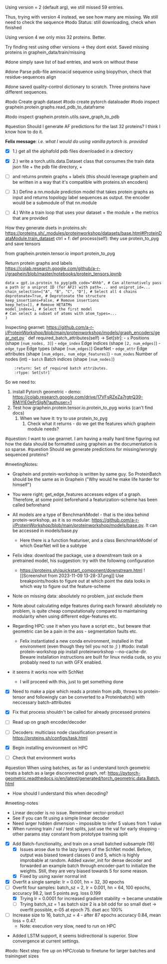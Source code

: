 Using version = 2 (default arg), we still missed 59 entries. 

Thus, trying with version 4 instead, we see how many are missing. We still need to check the sequence 
#todo Status: still downloading, check when finished

Using version 4 we only miss 32 proteins. Better.

Try finding rest using other versions -> they dont exist. Saved missing proteins in graphein_data/train/missing


#done simply save list of bad entries, and work on without these


#done Parse pdb-file aminoacid sequence using biopython, check that residue-sequences align

#done saved quality-control dictionary to scratch. Three proteins have different sequences. 

#todo Create graph dataset
#todo create pytorch dataloader 
#todo inspect graphein.protein.graphs.read_pdb_to_dataframe

#todo inspect graphein.protein.utils.save_graph_to_pdb


#question Should I generate AF predictions for the last 32 proteins? I think I know how to do it. 

**Felix message**: 
*i.e. what I would do using vanilla pytorch is.  provided*
- [x] 1.) get all the alphafold pdb files downloaded in a directory  
- [x] 2.) write a torch.utils.data.Dataset class that consumes the train data json file + the pdb file directory,  +
- [ ] and returns protein graphs + labels (this should leverage graphein and be written in a way that it's compatible with proteins.sh encoders)  
- [ ] 3.) Define a nn.module prediction model that takes protein graphs as input and returns topology label sequences as output. the encoder would be a submodule of that nn.module  
- [ ] 4.) Write a train loop that uses your dataset + the module + the metrics that are provided




How they generate dsets in proteins.sh: 
https://proteins.sh/_modules/proteinworkshop/datasets/base.html#ProteinDataModule.train_dataset
ctrl + f: def process(self):
they use protein_to_pyg and save tensors 

from graphein.protein.tensor.io import protein_to_pyg


Return protein graphs and labels 
https://colab.research.google.com/github/a-r-j/graphein/blob/master/notebooks/protein_tensors.ipynb
~~~
data = gpt.io.protein_to_pyg(pdb_code="4hhb", # Can alternatively pass a path or a uniprot ID (for AF2) with path=... and uniprot_id=...
chain_selection=["A", "B", "C", "D"], # Select all 4 chains
deprotonate=True, # Deprotonate the structure
keep_insertions=False, # Remove insertions
keep_hets=[], # Remove HETATMs
model_index=1, # Select the first model
# Can select a subset of atoms with atom_types=...
)
~~~

Inspecting gearnet:  https://github.com/a-r-j/ProteinWorkshop/blob/main/proteinworkshop/models/graph_encoders/gear_net.py
`    def required_batch_attributes(self) -> Set[str]:
        - ``x`` Positions (shape ``[num_nodes, 3]``)
        - ``edge_index`` Edge indices (shape ``[2, num_edges]``)
        - ``edge_type`` Edge types (shape ``[num_edges]``)
    GearNet    - ``edge_attr`` Edge attributes (shape ``[num_edges, num_edge_features]``)
        - ``num_nodes`` Number of nodes (int)
        - ``batch`` Batch indices (shape ``[num_nodes]``)

        :return: Set of required batch attributes.
        :rtype: Set[str]`

So we need to:
1. install Pytorch geometric - demo: https://colab.research.google.com/drive/17VFsRZeZa7rgtrQ39-RMiYIE0ePrSlgN?authuser=1
2. Test how graphein.protein.tensor.io.protein_to_pyg works (can't find docs)
	1. When we have it: try to use protein_to_pyg
		1. Check what it returns - do we get the features which graphein module needs? 

#question: I want to use gearnet. I am having a really hard time figuring out how the data should be formatted using graphein as the documentation is so sparse. 
#question Should we generate predictions for missing/wrongly sequenced proteins? 



#meetingNotes:
- Graphein and protein-workshop is written by same guy. So ProteinBatch should be the same as in Graphein ("Why would he make life harder for himself")
- You were right; get_edge_features accesses edges of a graph. Therefore, at some point beforehand a featurization-scheme has been called beforehand
- All models are a type of BenchmarkModel - that is the idea behind protein-workshop, as it is so modular: https://github.com/a-r-j/ProteinWorkshop/blob/main/proteinworkshop/models/base.py. It can be accessed in models/base.py
	- Here there is a function featuriser, and a class BenchmarkModel of which GearNet will be a subtype 
- Felix idea: download the package, use a downstream task on a pretrained model, his suggestion: try with the following configuration
	- https://proteins.sh/quickstart_component/downstream.html
![[Screenshot from 2023-11-09 13-28-37.png]]
Use breakpoints/hooks to figure out at which point the data looks in which way to figure out the feature-scheme

- Note on missing data: absolutely no problem, just exclude them 
- Note about calculating edge features during each forward: absolutely no problem, is quite cheap computationally compared to maintaining modularity when using different edge-features etc.
- Regarding HPC: use it when you have a script etc., but beware that geometric can be a pain in the ass - segmentation faults etc. 
	- Felix instantiated a new conda environment, installed in that environment (even though they tell you not to ;) ) 
#todo: install protein-workshop pip install proteinworkshop --no-cache-dir. Beware installation instructions are built for linux nvidia cuda, so you probably need to run with GFX enabled. 



- it seems it works now with SchNet
	- I will proceed with this, just to get something done
- [x] Need to make a pipe which reads a protein from pdb, throws to protein-tensor and followingly can be converted to a Proteinbatch() with neccessary batch-attributes
- [x] Fix that process shouldn't be called for already processed proteins
- [ ] Read up on graph encoder/decoder 
- [ ] Decoders: multiclass node classification present in https://proteins.sh/configs/task.html 
- [x] Begin installing environment on HPC 
- [ ] Check that environment works 


#question When using batches, as far as I understand torch geometric treats a batch as a large disconnected graph, ref: https://pytorch-geometric.readthedocs.io/en/latest/generated/torch_geometric.data.Batch.html
- How should I understand this when decoding?

#meeting-notes
- Linear decoder is no issue. Remember vector-product
- See if you can fit using a simple linear decoder
- Need larger hidden dimension - impossible to infer 5 values from 1 value
- When running train / val / test splits, just use the val for early stopping - other params stay constant from prototype training split 


- [x] Add Batch-functionality, and train on a small batched subsample (16) 
	- [x] Issues arose due to the lazy layers of the SchNet model. Before, output was biased toward classes 0 and 5, which is highly improbable at random. Added xavier_init for dense decoder and forwarded an example batch through encoder-part to initialize the weights. Still, they are very biased towards 5 for some reason.  
	- [x] Fixed by using xavier normal init

- [x] Overfit a single sample: lr = 0.001, hn = 32, 30 epochs
- [ ] Overfit four samples: batch_sz = 2, lr = 0.001, hn = 64, 100 epochs, accuracy 98.2, last 5 points avg. loss 0.199
	- [x] Trying lr = 0.0001 for increased gradient stability -> became unstable 
	- [ ] Trying batch_sz = 1 as batch size 2 is a bit odd for so small dset  -> overfit possible, e-05 at epoch 75. dset acc 100%
- [ ] Increase size to 16, batch_sz = 4 - after 87 epochs accuracy 0.84, mean loss = 0.47. 
	- Note: execution very slow, need to run on HPC
- Added LSTM support, it seems bidirectional is superior. Slow convergence at current settings. 


#todo: Next step: fire up on HPC/colab to finetune for larger batches and trainingset sizes 
